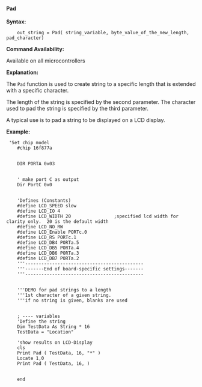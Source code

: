 <div class="section">

<div class="titlepage">

<div>

<div>

#### <span id="pad"></span>Pad

</div>

</div>

</div>

<span class="strong">**Syntax:**</span>

``` screen
    out_string = Pad( string_variable, byte_value_of_the_new_length, pad_character)
```

<span class="strong">**Command Availability:**</span>

Available on all microcontrollers

<span class="strong">**Explanation:**</span>

The `Pad` function is used to create string to a specific length that is
extended with a specific character.

The length of the string is specified by the second parameter. The
character used to pad the string is specified by the third parameter.

A typical use is to pad a string to be displayed on a LCD display.

<span class="strong">**Example:**</span>

``` screen
 'Set chip model
    #chip 16f877a


    DIR PORTA 0x03


    ' make port C as output
    Dir PortC 0x0


    'Defines (Constants)
    #define LCD_SPEED slow
    #define LCD_IO 4
    #define LCD_WIDTH 20                ;specified lcd width for clarity only.  20 is the default width
    #define LCD_NO_RW
    #define LCD_Enable PORTc.0
    #define LCD_RS PORTc.1
    #define LCD_DB4 PORTa.5
    #define LCD_DB5 PORTa.4
    #define LCD_DB6 PORTa.3
    #define LCD_DB7 PORTa.2
    '''--------------------------------------------
    '''-------End of board-specific settings-------
    '''--------------------------------------------


    '''DEMO for pad strings to a length
    '''1st character of a given string.
    '''if no string is given, blanks are used


    ; ---- variables
    'Define the string
    Dim TestData As String * 16
    TestData = "Location"

    'show results on LCD-Display
    cls
    Print Pad ( TestData, 16, "*" )
    Locate 1,0
    Print Pad ( TestData, 16, )


    end
```

</div>
